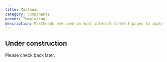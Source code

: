 ```yaml
---
title: Masthead
category: Components
parent: Templating
description: Mastheads are used on most internal content pages to implement the Hero pattern. They typically include an eyebrow and title, accented with a red border, with an optional description, metadata, and teaser image.
---
```


<tcds-icon icon="error" style="--tcds-icon-size: 5rem; color: var(--tcds-color-red)"></tcds-icon>

## Under construction
Please check back later.

<!--twig
{% embed "@tc/includes/example.twig" with {full_screen: "true"} %}
{% block content %}
<tcds-section variant="masthead" class="bg-secondary bg-logo">
  <h2>
    <small>Example eyebrow</small>
    Example headline text
  </h2>
</tcds-section>
{% endblock %}
{% endembed %}
twig-->
